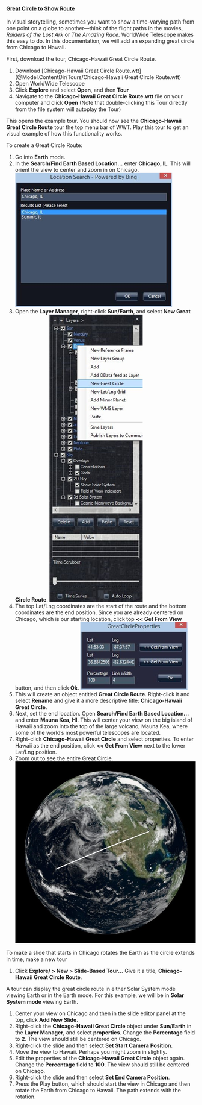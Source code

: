 #### [Great Circle to Show Route](#greatcircle)

In visual storytelling, sometimes you want to show a time-varying path from one point on a globe to another—think of the flight paths in the movies, _Raiders of the Lost Ark_ or _The Amazing Race_. WorldWide Telescope makes this easy to do. In this documentation, we will add an expanding great circle from Chicago to Hawaii.

First, download the tour, Chicago-Hawaii Great Circle Route.

1.  Download [Chicago-Hawaii Great Circle Route.wtt](@Model.ContentDir/Tours/Chicago-Hawaii Great Circle Route.wtt)
2.  Open WorldWide Telescope
3.  Click **Explore** and select **Open**, and then **Tour**
4.  Navigate to the **Chicago-Hawaii Great Circle Route.wtt** file on your computer and click **Open**
    (Note that double-clicking this Tour directly from the file system will autoplay the Tour)

This opens the example tour. You should now see the **Chicago-Hawaii Great Circle Route** tour the top menu bar of WWT. Play this tour to get an visual example of how this functionality works.

To create a Great Circle Route:

1.  Go into **Earth** mode.
2.  In the **Search/Find Earth Based Location…** enter **Chicago, IL**. This will orient the view to center and zoom in on Chicago.
    ![Screen shot of location search](assets/location_search.jpg)
3.  Open the **Layer Manager**, right-click **Sun/Earth**, and select **New Great Circle Route**.
    ![screen shot of right-clicking earth in layer manager and choosing New Great Circle](assets/layer_mgr_new_great_circle.jpg)
4.  The top Lat/Lng coordinates are the start of the route and the bottom coordinates are the end position. Since you are already centered on Chicago, which is our starting location, click top **<< Get From View** button, and then click **Ok**.
    ![screen shot of great circle properties dialog](assets/great_circle_properties.jpg)
5.  This will create an object entitled **Great Circle Route**. Right-click it and select **Rename** and give it a more descriptive title: **Chicago-Hawaii Great Circle**.
6.  Next, set the end location. Open **Search/Find Earth Based Location…** and enter **Mauna Kea, HI**. This will center your view on the big island of Hawaii and zoom into the top of the large volcano, Mauna Kea, where some of the world’s most powerful telescopes are located.
7.  Right-click **Chicago-Hawaii Great Circle** and select properties. To enter Hawaii as the end position, click **<< Get From View** next to the lower Lat/Lng position.
8.  Zoom out to see the entire Great Circle.
    ![screen shot of earth with line from chicago to hawaii](assets/chicago_hawaii_earth.jpg)

To make a slide that starts in Chicago rotates the Earth as the circle extends in time, make a new tour

1.  Click **Explore/ > New > Slide-Based Tour…** Give it a title, **Chicago-Hawaii Great Circle Route**.

A tour can display the great circle route in either Solar System mode viewing Earth or in the Earth mode. For this example, we will be in **Solar System mode** viewing Earth.

1.  Center your view on Chicago and then in the slide editor panel at the top, click **Add New Slide**.
2.  Right-click the **Chicago-Hawaii Great Circle** object under **Sun/Earth** in the **Layer Manager**, and select **properties**. Change the **Percentage** field to **2**. The view should still be centered on Chicago.
3.  Right-click the slide and then select **Set Start Camera Position**.
4.  Move the view to Hawaii. Perhaps you might zoom in slightly.
5.  Edit the properties of the **Chicago-Hawaii Great Circle** object again. Change the **Percentage** field to **100**. The view should still be centered on Chicago.
6.  Right-click the slide and then select **Set End Camera Position**.
7.  Press the Play button, which should start the view in Chicago and then rotate the Earth from Chicago to Hawaii. The path extends with the rotation.
